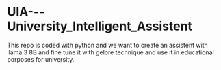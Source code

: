 # UIA---University_Intelligent_Assistent
This repo is coded with python and we want to create an assistent with llama 3 8B and fine tune it with gelore technique and use it in educational porposes for university.
